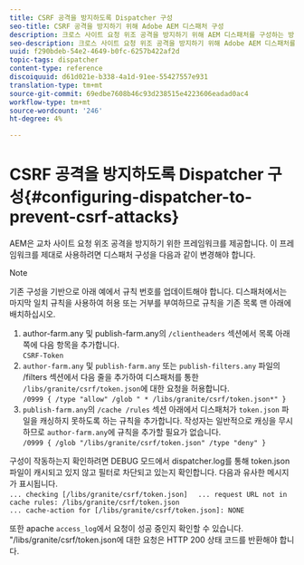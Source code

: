 ```yaml
---
title: CSRF 공격을 방지하도록 Dispatcher 구성
seo-title: CSRF 공격을 방지하기 위해 Adobe AEM 디스패처 구성
description: 크로스 사이트 요청 위조 공격을 방지하기 위해 AEM 디스패처를 구성하는 방법을 알아봅니다.
seo-description: 크로스 사이트 요청 위조 공격을 방지하기 위해 Adobe AEM 디스패처를 구성하는 방법을 알아봅니다.
uuid: f290bdeb-54e2-4649-b0fc-6257b422af2d
topic-tags: dispatcher
content-type: reference
discoiquuid: d61d021e-b338-4a1d-91ee-55427557e931
translation-type: tm+mt
source-git-commit: 69edbe7608b46c93d238515e4223606eadad0ac4
workflow-type: tm+mt
source-wordcount: '246'
ht-degree: 4%

---
```



# CSRF 공격을 방지하도록 Dispatcher 구성{#configuring-dispatcher-to-prevent-csrf-attacks}

AEM은 교차 사이트 요청 위조 공격을 방지하기 위한 프레임워크를 제공합니다. 이 프레임워크를 제대로 사용하려면 디스패처 구성을 다음과 같이 변경해야 합니다.

>[!NOTE]
>
>기존 구성을 기반으로 아래 예에서 규칙 번호를 업데이트해야 합니다. 디스패처에서는 마지막 일치 규칙을 사용하여 허용 또는 거부를 부여하므로 규칙을 기존 목록 맨 아래에 배치하십시오.

1. author-farm.any 및 publish-farm.any의 `/clientheaders` 섹션에서 목록 아래쪽에 다음 항목을 추가합니다.\
   `CSRF-Token`
1. `author-farm.any` 및 `publish-farm.any` 또는 `publish-filters.any` 파일의 /filters 섹션에서 다음 줄을 추가하여 디스패처를 통한 `/libs/granite/csrf/token.json`에 대한 요청을 허용합니다.\
   `/0999 { /type "allow" /glob " * /libs/granite/csrf/token.json*" }`
1. `publish-farm.any`의 `/cache /rules` 섹션 아래에서 디스패처가 `token.json` 파일을 캐싱하지 못하도록 하는 규칙을 추가합니다. 작성자는 일반적으로 캐싱을 무시하므로 `author-farm.any`에 규칙을 추가할 필요가 없습니다.\
   `/0999 { /glob "/libs/granite/csrf/token.json" /type "deny" }`

구성이 작동하는지 확인하려면 DEBUG 모드에서 dispatcher.log를 통해 token.json 파일이 캐시되고 있지 않고 필터로 차단되고 있는지 확인합니다. 다음과 유사한 메시지가 표시됩니다.\
`... checking [/libs/granite/csrf/token.json]  `
`... request URL not in cache rules: /libs/granite/csrf/token.json`\
`... cache-action for [/libs/granite/csrf/token.json]: NONE`

또한 apache `access_log`에서 요청이 성공 중인지 확인할 수 있습니다. &quot;/libs/granite/csrf/token.json에 대한 요청은 HTTP 200 상태 코드를 반환해야 합니다.
